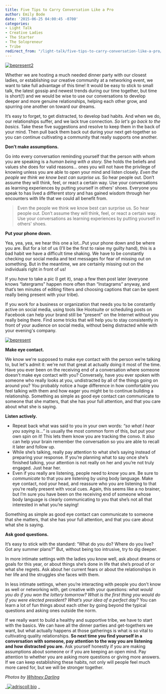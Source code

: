```yaml
---
title: Five Tips to Carry Conversation Like a Pro
author: Emily Bode
date: '2015-06-25 04:00:45 -0700'
categories:
- Light Talk
- Creative Ladies
- The Starter
- The Solopreneur
- Tribe
redirect_from: "/light-talk/five-tips-to-carry-conversation-like-a-pro/"
---
```


[![bepresent2](http://yellowconference.com/wp-content/uploads/2015/06/bepresent2.jpg)](http://yellowconference.com/wp-content/uploads/2015/06/bepresent2.jpg)

Whether we are hosting a much needed dinner party with our closest ladies, or establishing our creative community at a networking event, we want to take full advantage of this time! It would be easy to stick to small talk, the latest gossip and newest trends during our time together, but time is short(!) and we would be wise to use our conversations to develop deeper and more genuine relationships, helping each other grow, and spurring one another on toward our dreams.

It’s easy to forget, to get distracted, to develop bad habits. And when we do, our relationships suffer, and we lack true connection. _So let's go back to the basics._ Take these five suggestions and resolve to keep them in the back of your mind. Then pull back them back out during your next get-together so you can continue cultivating a community that really supports one another.

**Don’t make assumptions.**

Go into every conversation reminding yourself that the person with whom you are speaking is a _human being with a story._ She holds the beliefs and values she does for valid reasons… ones you will not have the privilege of knowing unless you are able to open your mind and listen closely. _Even the people we think we know best can surprise us._ So hear people out. Don’t assume they will think, feel, or react a certain way. Use your conversations as learning experiences by putting yourself in others' shoes. Everyone you speak to has lived a different story and has gained wisdom through her encounters with life that we could all benefit from.

> Even the people we think we know best can surprise us. So hear people out. Don’t assume they will think, feel, or react a certain way. Use your conversations as learning experiences by putting yourself in others' shoes.

**Put your phone down.**

Yea, yea, yea, we hear this one a lot…Put your phone down and be where you are. But for a lot of us (I’ll be the first to raise my guilty hand), this is a bad habit we have a difficult time shaking. We have to be constantly checking our social media and text messages for fear of missing out on something. But in the meantime, we are certainly missing out on the individuals right in front of us!

If you _have_ to take a pic (I get it), snap a few then post later (everyone knows “latergrams” happen more often than “Instagrams” anyway, and that’s ten minutes of editing filters and choosing captions that can be spent really being present with your tribe).

If you work for a business or organization that needs you to be constantly active on social media, using tools like Hootsuite or scheduling posts on Facebook can help your brand still be "present" on the Internet without you really being there. Find some tricks that will help you to stay consistently in front of your audience on social media, without being distracted while with your evening's company.

[![bepresent](http://yellowconference.com/wp-content/uploads/2015/06/bepresent.jpg)](http://yellowconference.com/wp-content/uploads/2015/06/bepresent.jpg)

**Make eye contact.**

We know we're supposed to make eye contact with the person we’re talking to, but let's admit it: we're not that great at actually doing it most of the time. Have you ever been on the receiving end of a conversation where someone doesn't make eye contact with you? Conversely, have you ever spoken with someone who really looks at you, undistracted by all of the things going on around you? You probably notice a huge difference in how comfortable you feel talking with them and how eager you might be to continue building a relationship. Something as simple as good eye contact can communicate to someone that she matters, that she has your full attention, and that you care about what she is saying.

**Listen actively.**

*   Repeat back what was said to you in your own words: _“so what I hear you saying is…”_ is usually the most common form of this, but put your own spin on it! This lets them know you are tracking the convo. It also can help your brain remember the conversation so you are able to recall it later and follow up.
*   While she’s talking, really pay attention to what she’s saying instead of preparing your response. If you’re planning what to say once she’s finished talking, your attention is not really on her and you’re not truly engaged. Just hear her.
*   Even if you really are listening, people need to _know_ you are. Be sure to _communicate_ to that you are listening by using body language. Make eye contact, nod your head, and reassure who you are listening to that you’re really present with vocal cues. Again, this seems like a no brainer, but I’m sure you have been on the receiving end of someone whose body language is clearly communicating to you that she’s not all that interested in what you’re saying!

Something as simple as good eye contact can communicate to someone that she matters, that she has your full attention, and that you care about what she is saying.

**Ask good questions.**

It’s easy to stick with the standard: “What do you do? Where do you live? Got any summer plans?” But, without being too intrusive, try to dig deeper.

In more intimate settings with the ladies you know well, ask about dreams or goals for this year, or about things she’s done in life that she’s proud of or what she regrets. Ask about her current fears or about the relationships in her life and the struggles she faces with them.

In less intimate settings, when you’re interacting with people you don’t know as well or networking with, get creative with your questions: _what would you do if you won the lottery tomorrow? What is the first thing you would do if you were elected president? What’s your idea of a perfect day?_ You can learn a lot of fun things about each other by going beyond the typical questions and asking ones outside the norm.

If we really want to build a healthy and supportive tribe, we have to start with the basics. We can have all the dinner parties and get-togethers we want, but what actually happens at those gatherings is what is so vital to cultivating quality relationships. **So next time you find yourself in a conversation with someone, pay attention to the way you are listening and how distracted you are.** Ask yourself honestly if you are making assumptions about someone or if you are keeping an open mind. Pay attention to whether you are asking more questions or giving more answers. If we can keep establishing these habits, not only will people feel much more cared for, but we will be stronger together.

_Photos by [Whitney Darling](http://whitneydarling.com/)_

_[![adriscoll bio](http://yellowconference.com/wp-content/uploads/2015/01/adriscoll1.jpg)](http://www.ritesofasylum.com/) _
